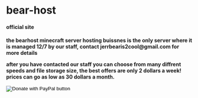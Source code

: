 # bear-host
<html>
  <h4> official site <h4>
  <p> the bearhost minecraft server hosting buissnes is the only server where it is managed 12/7 by our staff, contact jerrbearis2cool@gmail.com for more details </p>
  <p>after you have contacted our staff you can choose from many diffrent speeds and file storage size, the best offers are only 2 dollars a week! prices can go as low as 30 dollars a month.</p>
</html>
  <form action="https://www.paypal.com/donate" method="post" target="_top">
  <input type="hidden" name="cmd" value="_donations" />
  <input type="hidden" name="business" value="llamanado@gmail.com" />
  <input type="hidden" name="currency_code" value="CAD" />
  <input type="image" src="https://www.paypalobjects.com/en_US/i/btn/btn_donateCC_LG.gif" border="0" name="submit" title="PayPal - The safer, easier way to pay online!"  alt="Donate with PayPal button" />
  <img alt="" border="0" src="https://www.paypal.com/en_CA/i/scr/pixel.gif" width="1" height="1" />
  </form>

